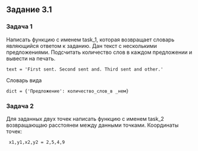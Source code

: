 ## Задание 3.1
### Задача 1

Написать функцию с именем task_1, которая возвращает словарь являющийся ответом к заданию. 
Дан текст с несколькими предложениями. Подсчитать количество слов в каждом 
предложении и вывести на печать.

    text = 'First sent. Second sent and. Third sent and other.'
Словарь вида

    dict = {'Предложение': количество_слов_в _нем}
### Задача 2
Для заданных двух точек написать функцию с именем task_2 возвращающаю расстоянеи между
данными точками. Координаты точек:

     x1,y1,x2,y2 = 2,5,4,9

